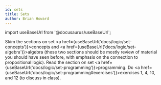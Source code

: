 ```yaml
---
id: sets
title: Sets
author: Brian Howard
---
```

import useBaseUrl from '@docusaurus/useBaseUrl';

Skim the sections on set <a href={useBaseUrl('docs/logic/set-concepts')}>concepts</a> and
<a href={useBaseUrl('docs/logic/set-algebra')}>algebra</a> (these two sections
should be mostly review of material you should have seen before, with emphasis
on the connection to propositional logic). Read the section on set
<a href={useBaseUrl('docs/logic/set-programming')}>programming</a>.
Do <a href={useBaseUrl('docs/logic/set-programming#exercises')}>exercises 1, 4, 10, and 12</a> (to discuss in class).
